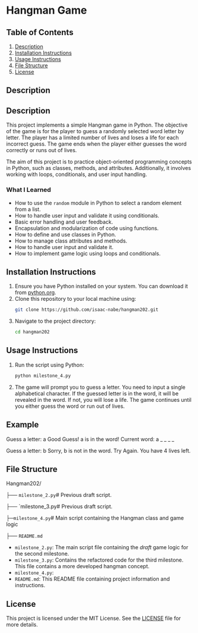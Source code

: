 # Hangman Game

## Table of Contents

1. [Description](#description)
2. [Installation Instructions](#installation-instructions)
3. [Usage Instructions](#usage-instructions)
4. [File Structure](#file-structure)
5. [License](#license)

## Description

## Description
This project implements a simple Hangman game in Python. The objective of the game is for the player to guess a randomly selected word letter by letter. The player has a limited number of lives and loses a life for each incorrect guess. The game ends when the player either guesses the word correctly or runs out of lives.

The aim of this project is to practice object-oriented programming concepts in Python, such as classes, methods, and attributes. Additionally, it involves working with loops, conditionals, and user input handling.

### What I Learned

- How to use the `random` module in Python to select a random element from a list.
- How to handle user input and validate it using conditionals.
- Basic error handling and user feedback.
- Encapsulation and modularization of code using functions.
- How to define and use classes in Python.
- How to manage class attributes and methods.
- How to handle user input and validate it.
- How to implement game logic using loops and conditionals.

## Installation Instructions

1. Ensure you have Python installed on your system. You can download it from [python.org](https://www.python.org/).
2. Clone this repository to your local machine using:
    ```sh
    git clone https://github.com/isaac-nabe/hangman202.git
    ```
3. Navigate to the project directory:
    ```sh
    cd hangman202
    ```

## Usage Instructions

1. Run the script using Python:
    ```sh
    python milestone_4.py
    ```
2. The game will prompt you to guess a letter. You need to input a single alphabetical character. If the guessed letter is in the word, it will be revealed in the word. If not, you will lose a life. The game continues until you either guess the word or run out of lives.

## Example
Guess a letter: a
Good Guess! a is in the word!
Current word: a _ _ _ _

Guess a letter: b
Sorry, b is not in the word. Try Again.
You have 4 lives left.

## File Structure


Hangman202/

├── `milestone_2.py`# Previous draft script.

├── `milestone_3.py# Previous draft script.

├─`milestone_4.py`# Main script containing the Hangman class and game logic

├── `README.md`


- `milestone_2.py`: The main script file containing the *draft* game logic for the second milestone.
- `milestone_3.py`: Contains the refactored code for the third milestone. This file contains a more developed hangman concept.
- `milestone_4.py`: 
- `README.md`: This README file containing project information and instructions.

## License

This project is licensed under the MIT License. See the [LICENSE](LICENSE) file for more details.

